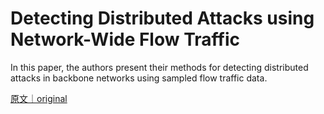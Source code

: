 
# Detecting Distributed Attacks using Network-Wide Flow Traffic

In this paper, the authors present their methods for detecting distributed attacks in backbone networks using sampled flow traffic data.

[原文｜original](https://insights.sei.cmu.edu/library/detecting-distributed-attacks-using-network-wide-flow-traffic/)
        